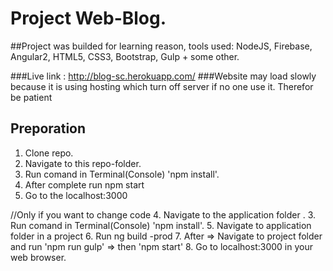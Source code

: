 # Project Web-Blog.

##Project was builded for learning reason, tools used: NodeJS, Firebase, Angular2, HTML5, CSS3, Bootstrap, Gulp + some other. 

###Live link : http://blog-sc.herokuapp.com/
###Website may load slowly because it is using hosting which turn off server if no one use it. Therefor be patient 

## Preporation 
1. Clone repo.
2. Navigate to this repo-folder.
3. Run comand in Terminal(Console) 'npm install'.
4. After complete run npm start
5. Go to the localhost:3000

//Only if you want to change code
4. Navigate to the application folder .
3. Run comand in Terminal(Console) 'npm install'.
5. Navigate to application folder in a project
6. Run ng build -prod 
7. After => Navigate to project folder and run 'npm run gulp' => then  'npm start'
8. Go to localhost:3000 in your web browser.

